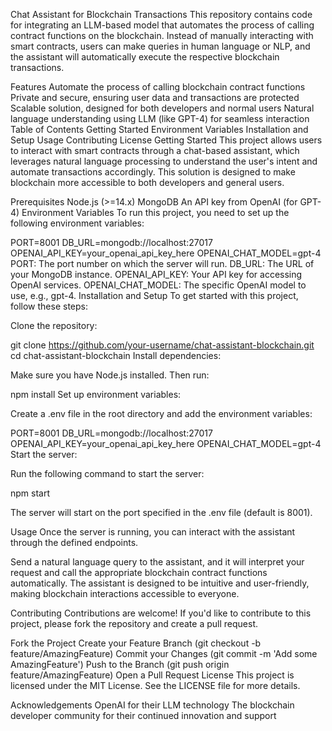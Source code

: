 Chat Assistant for Blockchain Transactions
This repository contains code for integrating an LLM-based model that automates the process of calling contract functions on the blockchain. Instead of manually interacting with smart contracts, users can make queries in human language or NLP, and the assistant will automatically execute the respective blockchain transactions.

Features
Automate the process of calling blockchain contract functions
Private and secure, ensuring user data and transactions are protected
Scalable solution, designed for both developers and normal users
Natural language understanding using LLM (like GPT-4) for seamless interaction
Table of Contents
Getting Started
Environment Variables
Installation and Setup
Usage
Contributing
License
Getting Started
This project allows users to interact with smart contracts through a chat-based assistant, which leverages natural language processing to understand the user's intent and automate transactions accordingly. This solution is designed to make blockchain more accessible to both developers and general users.

Prerequisites
Node.js (>=14.x)
MongoDB
An API key from OpenAI (for GPT-4)
Environment Variables
To run this project, you need to set up the following environment variables:

PORT=8001
DB_URL=mongodb://localhost:27017
OPENAI_API_KEY=your_openai_api_key_here
OPENAI_CHAT_MODEL=gpt-4
PORT: The port number on which the server will run.
DB_URL: The URL of your MongoDB instance.
OPENAI_API_KEY: Your API key for accessing OpenAI services.
OPENAI_CHAT_MODEL: The specific OpenAI model to use, e.g., gpt-4.
Installation and Setup
To get started with this project, follow these steps:

Clone the repository:

git clone https://github.com/your-username/chat-assistant-blockchain.git
cd chat-assistant-blockchain
Install dependencies:

Make sure you have Node.js installed. Then run:

npm install
Set up environment variables:

Create a .env file in the root directory and add the environment variables:

PORT=8001
DB_URL=mongodb://localhost:27017
OPENAI_API_KEY=your_openai_api_key_here
OPENAI_CHAT_MODEL=gpt-4
Start the server:

Run the following command to start the server:

npm start

The server will start on the port specified in the .env file (default is 8001).

Usage
Once the server is running, you can interact with the assistant through the defined endpoints.

Send a natural language query to the assistant, and it will interpret your request and call the appropriate blockchain contract functions automatically.
The assistant is designed to be intuitive and user-friendly, making blockchain interactions accessible to everyone.

Contributing
Contributions are welcome! If you'd like to contribute to this project, please fork the repository and create a pull request.

Fork the Project
Create your Feature Branch (git checkout -b feature/AmazingFeature)
Commit your Changes (git commit -m 'Add some AmazingFeature')
Push to the Branch (git push origin feature/AmazingFeature)
Open a Pull Request
License
This project is licensed under the MIT License. See the LICENSE file for more details.

Acknowledgements
OpenAI for their LLM technology
The blockchain developer community for their continued innovation and support
